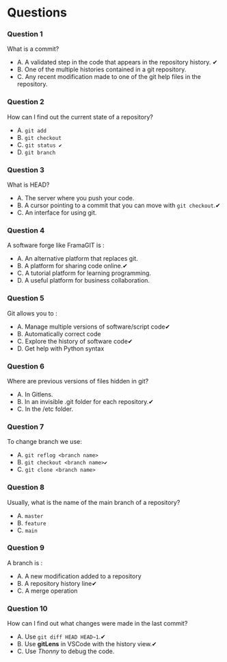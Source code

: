 # Questions

### Question 1

What is a commit?

- A. A validated step in the code that appears in the repository history. ✔
- B. One of the multiple histories contained in a git repository.
- C. Any recent modification made to one of the git help files in the repository.

### Question 2

How can I find out the current state of a repository?

- A. `git add`
- B. `git checkout`
- C. `git status ✔`
- D. `git branch`

### Question 3

What is HEAD?

- A. The server where you push your code.
- B. A cursor pointing to a commit that you can move with `git checkout`.✔
- C. An interface for using git.

### Question 4

A software forge like FramaGIT is :

- A. An alternative platform that replaces git.
- B. A platform for sharing code online.✔
- C. A tutorial platform for learning programming.
- D. A useful platform for business collaboration.

### Question 5

Git allows you to :

- A. Manage multiple versions of software/script code✔
- B. Automatically correct code
- C. Explore the history of software code✔
- D. Get help with Python syntax

### Question 6

Where are previous versions of files hidden in git?

- A. In Gitlens.
- B. In an invisible .git folder for each repository.✔
- C. In the /etc folder.

### Question 7

To change branch we use:

- A. `git reflog <branch name>`
- B. `git checkout <branch name>✔`
- C. `git clone <branch name>`

### Question 8

Usually, what is the name of the main branch of a repository?

- A. `master`
- B. `feature`
- C. `main`

### Question 9

A branch is :

- A. A new modification added to a repository
- B. A repository history line✔
- C. A merge operation

### Question 10

How can I find out what changes were made in the last commit?

- A. Use `git diff HEAD HEAD~1`.✔
- B. Use **gitLens** in VSCode with the history view.✔
- C. Use _Thonny_ to debug the code.
